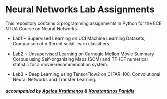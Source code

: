 # Neural Networks Lab Assignments
This repository contains 3 programming assignments in Python for the ECE NTUA Course on Neural Networks.

* Lab1 ~ Supervised Learning on UCI Machine Learning Datasets, Comparison of different scikit-learn classifiers

* Lab2 ~ Unsupervised Learning on Carnegie Mellon Movie Summary Corpus using Self-organizing Maps (SOM) and TF-IDF numerical statistic for a movie-recommendation system.

* Lab3 ~ Deep Learning using TensorFlow2 on CIFAR-100. Convolutional Neural Networks and Transfer Learning.
##### accompanied by [Agelos Kratimenos](https://github.com/agelosk) & [Konstantinos Panidis](https://github.com/panidiskonst)
